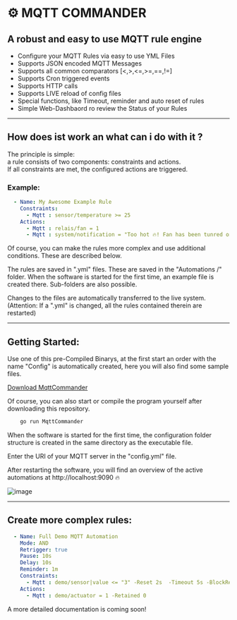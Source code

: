# ⚙ MQTT COMMANDER
## A robust and easy to use MQTT rule engine

* Configure your MQTT Rules via easy to use YML Files
* Supports JSON encoded MQTT Messages
* Supports all common comparators [<,>,<=,>=,==,!=]
* Supports Cron triggered events
* Supports HTTP calls
* Supports LIVE reload of config files
* Special functions, like Timeout, reminder and auto reset of rules
* Simple Web-Dashbaord ro review the Status of your Rules 

<hr>

## How does ist work an what can i do with it ?
The principle is simple: <br>
a rule consists of two components: constraints and actions. <br>
If all constraints are met, the configured actions are triggered.

### Example:
```yml
  - Name: My Awesome Example Rule
    Constraints: 
      - Mqtt : sensor/temperature >= 25
    Actions:
      - Mqtt : relais/fan = 1
      - Mqtt : system/notification = "Too hot 🔥! Fan has been tunred on 🔌!"
```
Of course, you can make the rules more complex and use additional conditions. These are described below.

The rules are saved in ".yml" files. These are saved in the "Automations /" folder. When the software is started for the first time, an example file is created there. Sub-folders are also possible.

Changes to the files are automatically transferred to the live system. (Attention: If a ".yml" is changed, all the rules contained therein are restarted)

<hr>

## Getting Started:
Use one of this pre-Compiled Binarys, at the first start an order with the name "Config" is automatically created, here you will also find some sample files.

[Download MqttCommander](https://github.com/calkoe/MqttCommander/releases)

Of course, you can also start or compile the program yourself after downloading this repository.

```bash
    go run MqttCommander
```


When the software is started for the first time, the configuration folder structure is created in the same directory as the executable file.

Enter the URI of your MQTT server in the "config.yml" file.

After restarting the software, you will find an overview of the active automations at http://localhost:9090 🔥

![image](https://user-images.githubusercontent.com/26646066/138102977-52336cd4-cd8d-46e2-83eb-3de33186aef4.png)

<hr>

## Create more complex rules:
```yml
  - Name: Full Demo MQTT Automation
    Mode: AND
    Retrigger: true
    Pause: 10s
    Delay: 10s
    Reminder: 1m
    Constraints: 
      - Mqtt : demo/sensor|value <= "3" -Reset 2s  -Timeout 5s -BlockRetained 0
    Actions:
      - Mqtt : demo/actuator = 1 -Retained 0
```
A more detailed documentation is coming soon!
